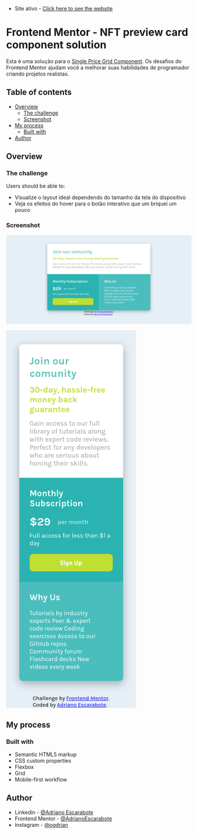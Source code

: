 - Site ativo - [Click here to see the website](https://adrianoescarabote.github.io/single-price-grid-component-master/)

# Frontend Mentor - NFT preview card component solution

Esta é uma solução para o [Single Price Grid Component](https://www.frontendmentor.io/challenges/single-price-grid-component-5ce41129d0ff452fec5abbbc). 
Os desafios do Frontend Mentor ajudam você a melhorar suas habilidades de programador criando projetos realistas. 

## Table of contents

- [Overview](#overview)
  - [The challenge](#the-challenge)
  - [Screenshot](#screenshot)
- [My process](#my-process)
  - [Built with](#built-with)
- [Author](#author)

## Overview

### The challenge

Users should be able to:

- Visualize o layout ideal dependendo do tamanho da tela do dispositivo
- Veja os efeitos do hover para o botão interativo que um briquei um pouco

### Screenshot

![](./screenshots/screenshotdesktop.png)

![](./screenshots/screenshotmobile.png)


## My process

### Built with

- Semantic HTML5 markup
- CSS custom properties
- Flexbox
- Grid
- Mobile-first workflow

## Author

- Linkedin - [@Adriano Escarabote](https://www.linkedin.com/in/adriano-escarabote-944b02233/)
- Frontend Mentor - [@AdrianoEscarabote](https://www.frontendmentor.io/profile/AdrianoEscarabote)
- Instagram - [@ogdrian](https://www.instagram.com/ogdrian/)
